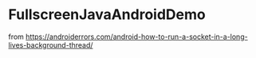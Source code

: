 # FullscreenJavaAndroidDemo

from https://androiderrors.com/android-how-to-run-a-socket-in-a-long-lives-background-thread/
